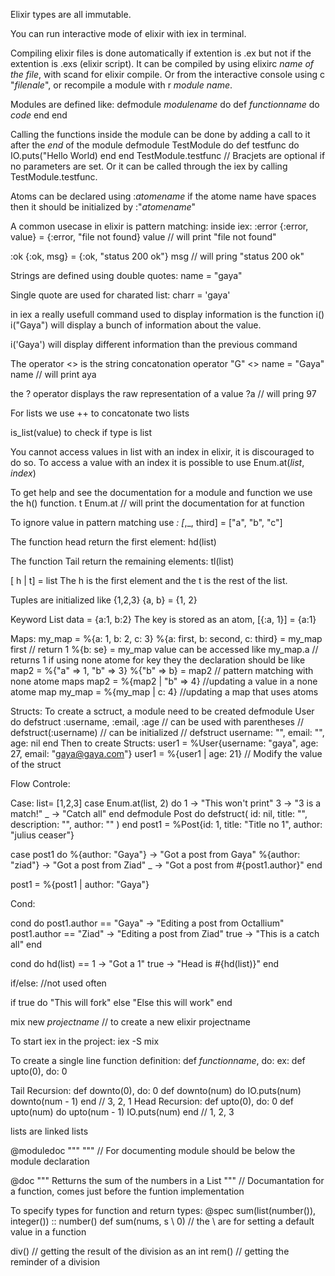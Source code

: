 Elixir types are all immutable.

You can run interactive mode of elixir with iex in terminal.

Compiling elixir files is done automatically if extention is .ex but not if the extention is .exs (elixir script).
It can be compiled by using elixirc *name of the file*, with scand for elixir compile. Or from the interactive console using c "*filenale*", or recompile a module with r *module name*.

Modules are defined like:
defmodule *modulename* do
    def *functionname* do
        *code*
    end
end

Calling the functions inside the module can be done by adding a call to it after the *end* of the module
defmodule TestModule do
    def testfunc do
        IO.puts("Hello World)
    end
end
TestModule.testfunc // Bracjets are optional if no parameters are set.
Or it can be called through the iex by calling TestModule.testfunc.



Atoms can be declared using :*atomename* if the atome name have spaces then it should be initialized by :"*atomename*"


A common usecase in elixir is pattern matching:
inside iex:
:error
{:error, value} = {:error, "file not found}
value // will print "file not found"

:ok
{:ok, msg} = {:ok, "status 200 ok"}
msg // will pring "status 200 ok"


Strings are defined using double quotes:
name = "gaya"

Single quote are used for charated list:
charr = 'gaya'

in iex a really usefull command used to display information is the function i()
i("Gaya") will display a bunch of information about the value.

i('Gaya') will display different information than the previous command

The operator <> is the string concatonation operator
"G" <> name = "Gaya"
name // will print aya

the ? operator displays the raw representation of a value
?a // will pring 97

For lists we use ++ to concatonate two lists

is_list(value) to check if type is list

You cannot access values in list with an index in elixir, it is discouraged to do so.
To access a value with an index it is possible to use Enum.at(*list*, *index*)

To get help and see the documentation for a module and function we use the h() function.
t Enum.at // will print the documentation for at function

To ignore value in pattern matching use _:
[_,_, third] = ["a", "b", "c"]

The function head return the first element:
hd(list)

The function Tail return the remaining elements:
tl(list)

[ h | t] = list
The h is the first element and the t is the rest of the list.

Tuples are initialized like {1,2,3} 
{a, b} = {1, 2}

Keyword List 
data =  {a:1, b:2}
The key is stored as an atom, [{:a, 1}] = {a:1}

Maps:
my_map = %{a: 1, b: 2, c: 3}
%{a: first, b: second, c: third} = my_map
first // return 1
%{b: se} = my_map
value can be accessed like my_map.a // returns 1
if using none atome for key they the declaration should be like 
map2 = %{"a" => 1, "b" => 3}
%{"b" => b} = map2 // pattern matching with none atome maps
map2 = %{map2 | "b" => 4} //updating a value in a none atome map
my_map = %{my_map | c: 4} //updating a map that uses atoms

Structs:
To create a sctruct, a module need to be created
defmodule User do
    defstruct :username, :email, :age
    // can be used with parentheses 
    // defstruct(:username)
    // can be initialized
    // defstruct username: "", email: "", age: nil
end
Then to create Structs:
user1 = %User{username: "gaya", age: 27, email: "gaya@gaya.com"}
user1 = %{user1 | age: 21} // Modify the value of the struct

Flow Controle:

Case:
list= [1,2,3]
case Enum.at(list, 2) do
    1 -> "This won't print"
    3 -> "3 is a match!"
    _ -> "Catch all"
end
defmodule Post do
    defstruct(
        id: nil,
        title: "",
        description: "",
        author: ""
        )
end
post1 = %Post{id: 1, title: "Title no 1", author: "julius ceaser"}

case post1 do
    %{author: "Gaya"} -> "Got a post from Gaya"
    %{author: "ziad"} -> "Got a post from Ziad"
    _ -> "Got a post from #{post1.author}"
end

post1 = %{post1 | author: "Gaya"}


Cond:

cond do
    post1.author == "Gaya" -> "Editing a post from Octallium"
    post1.author == "Ziad" -> "Editing a post from Ziad"
    true -> "This is a catch all"
end

cond do
    hd(list) == 1 -> "Got a 1"
    true -> "Head is #{hd(list)}"
end

if/else: //not used often

if true do
    "This will fork"
else
    "Else this will work"
end


mix new *projectname* // to create a new elixir projectname

To start iex in the project:
iex -S mix

To create a single line function definition:
def *functionname*, do:
ex: def upto(0), do: 0

Tail Recursion:
  def downto(0), do: 0
  def downto(num) do
    IO.puts(num)
    downto(num - 1)
  end
  // 3, 2, 1
Head Recursion:
  def upto(0), do: 0
  def upto(num) do
    upto(num - 1)
    IO.puts(num)
  end
  // 1, 2, 3


lists are linked lists

@moduledoc """
""" // For documenting module should be below the module declaration

@doc """
Retturns the sum of the numbers in a List
""" // Documantation for a function, comes just before the funtion implementation

To specify types for function and return types:
@spec sum(list(number()), integer()) :: number()
def sum(nums, s \\ 0) // the \\ are for setting a default value in a function

div() // getting the result of the division as an int
rem() // getting the reminder of a division





